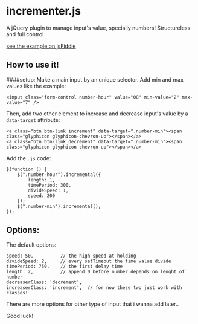 # incrementer.js
A jQuery plugin to manage input's value, specially numbers!
Structureless and full control

[see the example on jsFiddle](https://jsfiddle.net/eyphdz70/)
## How to use it!
####setup: 
Make a main input by an unique selector.
Add min and max values like the example:
```
<input class="form-control number-hour" value="08" min-value="2" max-value="7" />
```
Then, add two other element to increase and decrease input's value by a `data-target` attribute:
```
<a class="btn btn-link increment" data-target=".number-min"><span class="glyphicon glyphicon-chevron-up"></span></a>
<a class="btn btn-link decrement" data-target=".number-min"><span class="glyphicon glyphicon-chevron-up"></span></a>
```
Add the `.js` code:
```
$(function () {
    $(".number-hour").incremental({
        length: 1,
        timePeriod: 300,
        divideSpeed: 1,
        speed: 200
    });
    $(".number-min").incremental();
});
```

## Options:
The default options:
```
speed: 50,          // the high speed at holding
divideSpeed: 2,     // every setTimeout the time value divide 
timePeriod: 750,    // the first delay time
length: 2,          // append 0 before number depends on lenght of number
decreaserClass: 'decrement',
increaserClass: 'increment',  // for now these two just work with classes!
```
There are more options for other type of input that i wanna add later..

Good luck!
